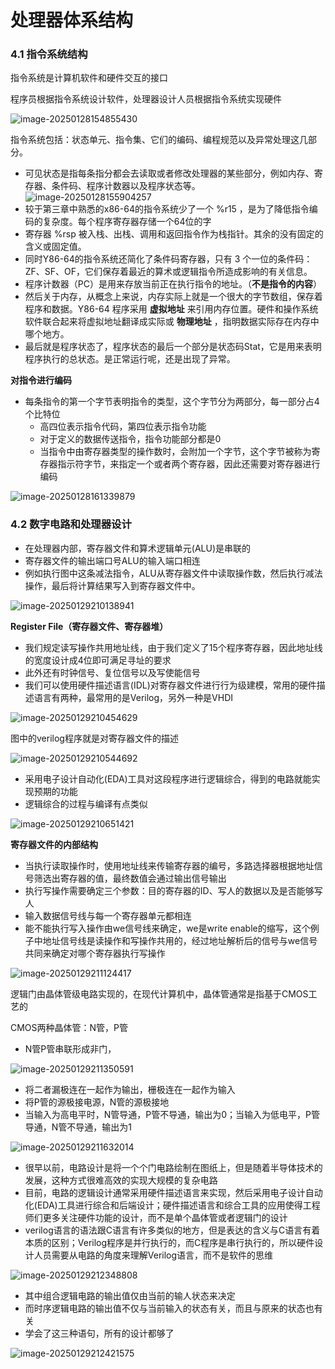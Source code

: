 # 处理器体系结构

### 4.1 指令系统结构

指令系统是计算机软件和硬件交互的接口

程序员根据指令系统设计软件，处理器设计人员根据指令系统实现硬件

![image-20250128154855430](resource/img/image-20250128154855430.png)

指令系统包括：状态单元、指令集、它们的编码、编程规范以及异常处理这几部分。

- 可见状态是指每条指分都会去读取或者修改处理器的某些部分，例如内存、寄存器、条件码、程序计数器以及程序状态等。  
  ![image-20250128155904257](resource/img/image-20250128155904257.png)
- 较于第三章中熟悉的x86-64的指令系统少了一个 %r15 ，是为了降低指令编码的复杂度。每个程序寄存器存储一个64位的字
- 寄存器 %rsp 被入栈、出栈、调用和返回指令作为栈指针。其余的没有固定的含义或固定值。
- 同时Y86-64的指令系统还简化了条件码寄存器，只有 3 个一位的条件码：ZF、SF、OF，它们保存着最近的算术或逻辑指令所造成影响的有关信息。
- 程序计数器（PC）是用来存放当前正在执行指令的地址。（**不是指令的内容**）
- 然后关于内存，从概念上来说，内存实际上就是一个很大的字节数组，保存着程序和数据。Y86-64 程序采用 **虚拟地址** 来引用内存位置。硬件和操作系统软件联合起来将虚拟地址翻译成实际或 **物理地址** ，指明数据实际存在内存中哪个地方。
- 最后就是程序状态了，程序状态的最后一个部分是状态码Stat，它是用来表明程序执行的总状态。是正常运行呢，还是出现了异常。

**对指令进行编码**

- 每条指令的第一个字节表明指令的类型，这个字节分为两部分，每一部分占4个比特位
  - 高四位表示指令代码，第四位表示指令功能
  - 对于定义的数据传送指令，指令功能部分都是0
  - 当指令中由寄存器类型的操作数时，会附加一个字节，这个字节被称为寄存器指示符字节，来指定一个或者两个寄存器，因此还需要对寄存器进行编码

![image-20250128161339879](resource/img/image-20250128161339879.png)

### 4.2 数字电路和处理器设计

- 在处理器内部，寄存器文件和算术逻辑单元(ALU)是串联的
- 寄存器文件的输出端口号ALU的输入端口相连
- 例如执行图中这条减法指令，ALU从寄存器文件中读取操作数，然后执行减法操作，最后将计算结果写入到寄存器文件中。

![image-20250129210138941](resource/img/image-20250129210138941.png)

**Register File（寄存器文件、寄存器堆）**

- 我们规定读写操作共用地址线，由于我们定义了15个程序寄存器，因此地址线的宽度设计成4位即可满足寻址的要求
- 此外还有时钟信号、复位信号以及写使能信号
- 我们可以使用硬件描述语言(IDL)对寄存器文件进行行为级建模，常用的硬件描述语言有两种，最常用的是Verilog，另外一种是VHDI

![image-20250129210454629](resource/img/image-20250129210454629.png)

图中的verilog程序就是对寄存器文件的描述

![image-20250129210544692](resource/img/image-20250129210544692.png)

- 采用电子设计自动化(EDA)工具对这段程序进行逻辑综合，得到的电路就能实现预期的功能
- 逻辑综合的过程与编译有点类似

![image-20250129210651421](resource/img/image-20250129210651421.png)

**寄存器文件的内部结构**

- 当执行读取操作时，使用地址线来传输寄存器的编号，多路选择器根据地址信号筛选出寄存器的值，最终数值会通过输出信号输出
- 执行写操作需要确定三个参数：目的寄存器的ID、写人的数据以及是否能够写人
- 输入数据信号线与每一个寄存器单元都相连
- 能不能执行写入操作由we信号线来确定，we是write enable的缩写，这个例子中地址信号线是读操作和写操作共用的，经过地址解析后的信号与we信号共同来确定对哪个寄存器执行写操作

![image-20250129211124417](resource/img/image-20250129211124417.png)

逻辑门由晶体管级电路实现的，在现代计算机中，晶体管通常是指基于CMOS工艺的

CMOS两种晶体管：N管，P管

- N管P管串联形成非门，

![image-20250129211350591](resource/img/image-20250129211350591.png)

- 将二者漏极连在一起作为输出，栅极连在一起作为输入
- 将P管的源极接电源，N管的源极接地
- 当输入为高电平时，N管导通，P管不导通，输出为0；当输入为低电平，P管导通，N管不导通，输出为1

![image-20250129211632014](resource/img/image-20250129211632014.png)

- 很早以前，电路设计是将一个个门电路绘制在图纸上，但是随着半导体技术的发展，这种方式很难高效的实现大规模的复杂电路
- 目前，电路的逻辑设计通常采用硬件描述语言来实现，然后采用电子设计自动化(EDA)工具进行综合和后端设计；硬件描述语言和综合工具的应用使得工程师们更多关注硬件功能的设计，而不是单个晶体管或者逻辑门的设计
- verilog语言的语法跟C语言有许多类似的地方，但是表达的含义与C语言有着本质的区别；Verilog程序是并行执行的，而C程序是串行执行的，所以硬件设计人员需要从电路的角度来理解Verilog语言，而不是软件的思维

![image-20250129212348808](resource/img/image-20250129212348808.png)

- 其中组合逻辑电路的输出值仅由当前的输人状态来决定
- 而时序逻辑电路的输出值不仅与当前输入的状态有关，而且与原来的状态也有关
- 学会了这三种语句，所有的设计都够了

![image-20250129212421575](resource/img/image-20250129212421575.png)